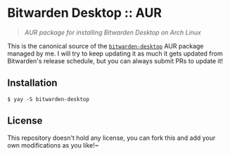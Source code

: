 # Bitwarden Desktop :: AUR
> *AUR package for installing Bitwarden Desktop on Arch Linux*

This is the canonical source of the [`bitwarden-desktop`](#) AUR package managed by me. I will try to keep updating it as much it gets updated from Bitwarden's release schedule, but you can always submit PRs to update it!

## Installation
```shell
$ yay -S bitwarden-desktop
```

## License
This repository doesn't hold any license, you can fork this and add your own modifications as you like!~
